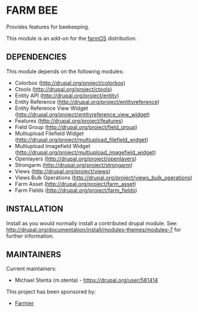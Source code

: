 FARM BEE
========

Provides features for beekeeping.

This module is an add-on for the [farmOS](http://drupal.org/project/farm)
distribution.

DEPENDENCIES
------------

This module depends on the following modules:

 * Colorbox (http://drupal.org/project/colorbox)
 * Ctools (http://drupal.org/project/ctools)
 * Entity API (http://drupal.org/project/entity)
 * Entity Reference (http://drupal.org/project/entityreference)
 * Entity Reference View Widget (http://drupal.org/project/entityreference_view_widget)
 * Features (http://drupal.org/project/features)
 * Field Group (http://drupal.org/project/field_group)
 * Multiupload Filefield Widget (http://drupal.org/project/multiupload_filefield_widget)
 * Multiupload Imagefield Widget (http://drupal.org/project/multiupload_imagefield_widget)
 * Openlayers (http://drupal.org/project/openlayers)
 * Strongarm (http://drupal.org/project/strongarm)
 * Views (http://drupal.org/project/views)
 * Views Bulk Operations (http://drupal.org/project/views_bulk_operations)
 * Farm Asset (http://drupal.org/project/farm_asset)
 * Farm Fields (http://drupal.org/project/farm_fields)

INSTALLATION
------------

Install as you would normally install a contributed drupal module. See:
http://drupal.org/documentation/install/modules-themes/modules-7 for further
information.

MAINTAINERS
-----------

Current maintainers:
 * Michael Stenta (m.stenta) - https://drupal.org/user/581414

This project has been sponsored by:
 * [Farmier](http://farmier.com)

